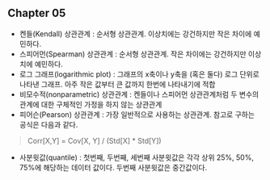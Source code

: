 ## Chapter 05

- 켄들(Kendall) 상관관계 : 순서형 상관관계. 이상치에는 강건하지만 작은 차이에 예민하다.
- 스피어먼(Spearman) 상관관계 : 순서형 상관관계. 작은 차이에는 강건하지만 이상치에 예민하다.
- 로그 그래프(logarithmic plot) : 그래프의 x축이나 y축을 (혹은 둘다) 로그 단위로 나타낸 그래프. 아주 작은 값부터 큰 값까지 한번에 나타내기에 적합
- 비모수적(nonparametric) 상관관계 : 켄들이나 스피어먼 상관관계처럼 두 변수의 관계에 대한 구체적인 가정을 하지 않는 상관관계
- 피어슨(Pearson) 상관관계 : 가장 일반적으로 사용하는 상관관계. 참고로 구하는 공식은 다음과 같다.

> Corr[X,Y] = Cov[X, Y] / (Std[X] * Std[Y])

- 사분윗값(quantile) : 첫번째, 두번째, 세번째 사분윗값은 각각 상위 25%, 50%, 75%에 해당하는 데이터 값이다. 두번째 사분윗값은 중간값이다.